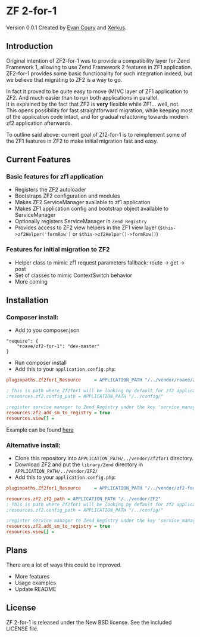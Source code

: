 # ZF 2-for-1

Version 0.0.1 Created by [Evan Coury](http://blog.evan.pro/) and [Xerkus](https://github.com/Xerkus/).

## Introduction

Original intention of ZF2-for-1 was to provide a compatibility layer for
Zend Framework 1, allowing to use Zend Framework 2 features in ZF1 application.
ZF2-for-1 provides some basic functionality for such integration indeed,
but we believe that migrating to ZF2 is a way to go.

In fact it proved to be quite easy to move (M)VC layer of ZF1 application to
ZF2. And much easier than to run both applications in parallel.  
It is explained by the fact that ZF2 is **very** flexible while ZF1... well,
not.  
This opens possibility for fast straightforward migration, while keeping
most of the application code intact, and for gradual refactoring towards modern
zf2 application afterwards.

To outline said above: current goal of Zf2-for-1 is to reimplement some of the
ZF1 features in ZF2 to make initial migration fast and easy.

## Current Features

### Basic features for zf1 application

* Registers the ZF2 autoloader
* Bootstraps ZF2 configuration and modules
* Makes ZF2 ServiceManager available to zf1 application
* Makes ZF1 application config and bootstrap object available to ServiceManager
* Optionally registers ServiceManager in `Zend_Registry`
* Provides access to ZF2 view helpers in the ZF1 view layer (`$this->zf2Helper('formRow')`
or `$this->zf2Helper()->formRow()`)

### Features for initial migration to ZF2

* Helper class to mimic zf1 request parameters fallback: route -> get -> post
* Set of classes to mimic ContextSwitch behavior
* More coming

## Installation

### Composer install:

* Add to you composer.json
```
"require": {
    "roave/zf2-for-1": "dev-master"
}
```

* Run composer install
* Add this to your `application.config.php`:
```ini
pluginpaths.Zf2for1_Resource     = APPLICATION_PATH "/../vendor/roave/zf2-for-1/src/Zf2for1/Resource"

; This is path where Zf2for1 will be looking by default for zf2 application config
;resources.zf2.config_path = APPLICATION_PATH "/../config/"

;register service manager to Zend_Registry under the key 'service_manager'
resources.zf2.add_sm_to_registry = true
resources.view[] =
```

Example can be found [here](https://github.com/Xerkus/zf2-for-1-example)

### Alternative install:

* Clone this repository into `APPLICATION_PATH/../vendor/Zf2for1` directory.
* Download ZF2 and put the `library/Zend` directory in `APPLICATION_PATH/../vendor/ZF2/`
* Add this to your `application.config.php`:
```ini
pluginpaths.Zf2for1_Resource     = APPLICATION_PATH "/../vendor/zf2-for-1/src/Zf2for1/Resource"

resources.zf2.zf2_path = APPLICATION_PATH "/../vendor/ZF2"
; This is path where Zf2for1 will be looking by default for zf2 application config
;resources.zf2.config_path = APPLICATION_PATH "/../config/"

;register service manager to Zend_Registry under the key 'service_manager'
resources.zf2.add_sm_to_registry = true
resources.view[] =
```

## Plans

There are a lot of ways this could be improved.

* More features
* Usage examples
* Update README

## License

ZF 2-for-1 is released under the New BSD license. See the included LICENSE file.
